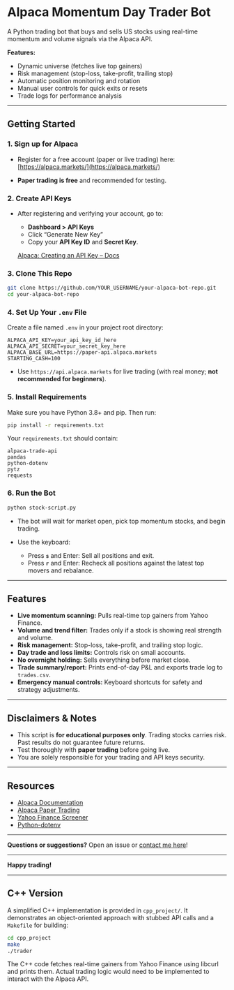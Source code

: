 # Alpaca Momentum Day Trader Bot

A Python trading bot that buys and sells US stocks using real-time momentum and volume signals via the Alpaca API.

**Features:**

* Dynamic universe (fetches live top gainers)
* Risk management (stop-loss, take-profit, trailing stop)
* Automatic position monitoring and rotation
* Manual user controls for quick exits or resets
* Trade logs for performance analysis

---

## Getting Started

### 1. **Sign up for Alpaca**

* Register for a free account (paper or live trading) here:
  [https://alpaca.markets/](https://alpaca.markets/)

* **Paper trading is free** and recommended for testing.

### 2. **Create API Keys**

* After registering and verifying your account, go to:

  * **Dashboard > API Keys**
  * Click “Generate New Key”
  * Copy your **API Key ID** and **Secret Key**.

  [Alpaca: Creating an API Key – Docs](https://docs.alpaca.markets/docs/creating-an-api-key)

### 3. **Clone This Repo**

```bash
git clone https://github.com/YOUR_USERNAME/your-alpaca-bot-repo.git
cd your-alpaca-bot-repo
```

### 4. **Set Up Your `.env` File**

Create a file named `.env` in your project root directory:

```
ALPACA_API_KEY=your_api_key_id_here
ALPACA_API_SECRET=your_secret_key_here
ALPACA_BASE_URL=https://paper-api.alpaca.markets
STARTING_CASH=100
```

* Use `https://api.alpaca.markets` for live trading (with real money; **not recommended for beginners**).

### 5. **Install Requirements**

Make sure you have Python 3.8+ and pip. Then run:

```bash
pip install -r requirements.txt
```

Your `requirements.txt` should contain:

```
alpaca-trade-api
pandas
python-dotenv
pytz
requests
```

### 6. **Run the Bot**

```bash
python stock-script.py
```

* The bot will wait for market open, pick top momentum stocks, and begin trading.
* Use the keyboard:

  * Press **`s`** and Enter: Sell all positions and exit.
  * Press **`r`** and Enter: Recheck all positions against the latest top movers and rebalance.

---

## Features

* **Live momentum scanning:** Pulls real-time top gainers from Yahoo Finance.
* **Volume and trend filter:** Trades only if a stock is showing real strength and volume.
* **Risk management:** Stop-loss, take-profit, and trailing stop logic.
* **Day trade and loss limits:** Controls risk on small accounts.
* **No overnight holding:** Sells everything before market close.
* **Trade summary/report:** Prints end-of-day P\&L and exports trade log to `trades.csv`.
* **Emergency manual controls:** Keyboard shortcuts for safety and strategy adjustments.

---

##  Disclaimers & Notes

* This script is **for educational purposes only**. Trading stocks carries risk. Past results do not guarantee future returns.
* Test thoroughly with **paper trading** before going live.
* You are solely responsible for your trading and API keys security.

---

##  Resources

* [Alpaca Documentation](https://docs.alpaca.markets/)
* [Alpaca Paper Trading](https://alpaca.markets/docs/trading-on-alpaca/paper-trading/)
* [Yahoo Finance Screener](https://finance.yahoo.com/screener/predefined/day_gainers)
* [Python-dotenv](https://pypi.org/project/python-dotenv/)

---

**Questions or suggestions?**
Open an issue or [contact me here](mailto:your@email.com)!

---

**Happy trading!**

---

## C++ Version

A simplified C++ implementation is provided in `cpp_project/`. It demonstrates an object-oriented approach with stubbed API calls and a `Makefile` for building:

```bash
cd cpp_project
make
./trader
```

The C++ code fetches real-time gainers from Yahoo Finance using libcurl and prints them. Actual trading logic would need to be implemented to interact with the Alpaca API.

